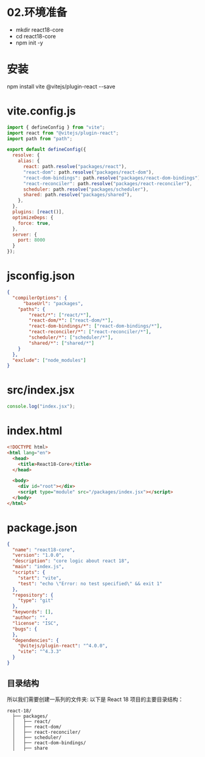 # 02.环境准备
- mkdir react18-core
- cd react18-core
- npm init -y

# 安装
npm install vite @vitejs/plugin-react --save

# vite.config.js
```js
import { defineConfig } from "vite";
import react from "@vitejs/plugin-react";
import path from "path";

export default defineConfig({
  resolve: {
    alias: {
      react: path.resolve("packages/react"),
      "react-dom": path.resolve("packages/react-dom"),
      "react-dom-bindings": path.resolve("packages/react-dom-bindings"),
      "react-reconciler": path.resolve("packages/react-reconciler"),
      scheduler: path.resolve("packages/scheduler"),
      shared: path.resolve("packages/shared"),
    },
  },
  plugins: [react()],
  optimizeDeps: {
    force: true,
  },
  server: {
    port: 8000
  }
});
```

# jsconfig.json
```json
{
  "compilerOptions": {
      "baseUrl": "packages",
    "paths": {
        "react/*": ["react/*"],
        "react-dom/*": ["react-dom/*"],
        "react-dom-bindings/*": ["react-dom-bindings/*"],
        "react-reconciler/*": ["react-reconciler/*"],
        "scheduler/*": ["scheduler/*"],
        "shared/*": ["shared/*"]
    }
  },
  "exclude": ["node_modules"]
}
```
# src/index.jsx
```jsx
console.log("index.jsx");
```

# index.html
```html
<!DOCTYPE html>
<html lang="en">
  <head>
    <title>React18-Core</title>
  </head>

  <body>
    <div id="root"></div>
    <script type="module" src="/packages/index.jsx"></script>
  </body>
</html>
```
# package.json
```json
{
  "name": "react18-core",
  "version": "1.0.0",
  "description": "core logic about react 18",
  "main": "index.js",
  "scripts": {
    "start": "vite",
    "test": "echo \"Error: no test specified\" && exit 1"
  },
  "repository": {
    "type": "git"
  },
  "keywords": [],
  "author": "",
  "license": "ISC",
  "bugs": {
  },
  "dependencies": {
    "@vitejs/plugin-react": "^4.0.0",
    "vite": "^4.3.3"
  }
}

```


## 目录结构
所以我们需要创建一系列的文件夹:
以下是 React 18 项目的主要目录结构：
```shell
react-18/
  ├── packages/
  │   ├── react/
  │   ├── react-dom/
  │   ├── react-reconciler/
  │   ├── scheduler/
  │   ├── react-dom-bindings/
  │   ├── share
```
